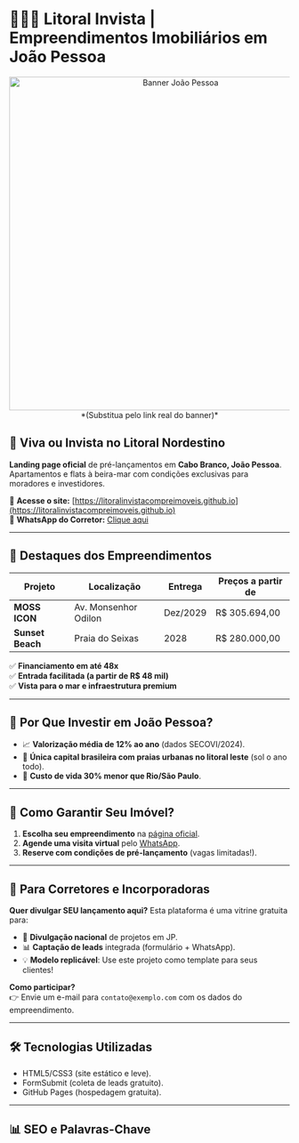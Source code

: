 # 🌇🌊🏢 Litoral Invista | Empreendimentos Imobiliários em João Pessoa  

<p align="center">
  <img src="https://example.com/banner-jp.jpg" alt="Banner João Pessoa" width="600"> *(Substitua pelo link real do banner)*  
</p>

## 🌊 **Viva ou Invista no Litoral Nordestino**  
**Landing page oficial** de pré-lançamentos em **Cabo Branco, João Pessoa**. Apartamentos e flats à beira-mar com condições exclusivas para moradores e investidores.  

🔗 **Acesse o site:** [https://litoralinvistacompreimoveis.github.io](https://litoralinvistacompreimoveis.github.io)  
📲 **WhatsApp do Corretor:** [Clique aqui](https://wa.me/5521980081646)  

---

## 🚀 **Destaques dos Empreendimentos**  
| Projeto          | Localização          | Entrega  | Preços a partir de |  
|------------------|----------------------|----------|-------------------|  
| **MOSS ICON**    | Av. Monsenhor Odilon | Dez/2029 | R$ 305.694,00     |  
| **Sunset Beach** | Praia do Seixas      | 2028     | R$ 280.000,00     | *(Exemplo fictício)* |  

✅ **Financiamento em até 48x**  
✅ **Entrada facilitada (a partir de R$ 48 mil)**  
✅ **Vista para o mar e infraestrutura premium**  

---

## 📌 **Por Que Investir em João Pessoa?**  
- 📈 **Valorização média de 12% ao ano** (dados SECOVI/2024).  
- 🌴 **Única capital brasileira com praias urbanas no litoral leste** (sol o ano todo).  
- 💼 **Custo de vida 30% menor que Rio/São Paulo**.  

---

## 📲 **Como Garantir Seu Imóvel?**  
1. **Escolha seu empreendimento** na [página oficial](https://litoralinvistacompreimoveis.github.io).  
2. **Agende uma visita virtual** pelo [WhatsApp](https://wa.me/5521980081646).  
3. **Reserve com condições de pré-lançamento** (vagas limitadas!).  

---

## 🤝 **Para Corretores e Incorporadoras**  
**Quer divulgar SEU lançamento aqui?** Esta plataforma é uma vitrine gratuita para:  
- 📢 **Divulgação nacional** de projetos em JP.  
- 📊 **Captação de leads** integrada (formulário + WhatsApp).  
- 💡 **Modelo replicável**: Use este projeto como template para seus clientes!  

**Como participar?**  
👉 Envie um e-mail para `contato@exemplo.com` com os dados do empreendimento.  

---

## 🛠️ **Tecnologias Utilizadas**  
- HTML5/CSS3 (site estático e leve).  
- FormSubmit (coleta de leads gratuito).  
- GitHub Pages (hospedagem gratuita).  

---

## 📊 **SEO e Palavras-Chave**  
